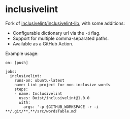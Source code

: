 # inclusivelint

Fork of [inclusivelint/inclusivelint-lib](https://github.com/inclusivelint/inclusivelint-lib), with some additions:
- Configurable dictionary url via the `-d` flag.
- Support for multiple comma-separated paths.
- Available as a GitHub Action.

Example usage:

```
on: [push]

jobs:
  inclusivelint:
    runs-on: ubuntu-latest
    name: Lint project for non-inclusive words
    steps:
    - name: Inclusivelint
      uses: Doist/inclusivelint@1.0.0
      with:
        args: '-p $GITHUB_WORKSPACE -r -i **/.git/**,**/src/wordsTable.md'
```
